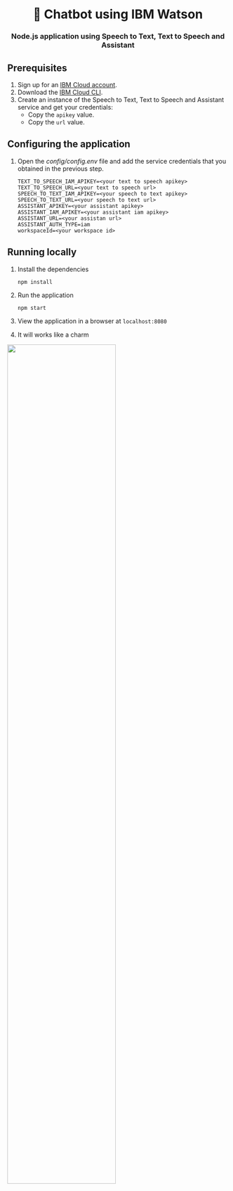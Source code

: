 <h1 align="center" style="border-bottom: none;"> 🤖 Chatbot using IBM Watson </h1>
<h3 align="center">Node.js application using Speech to Text, Text to Speech and Assistant </h3>

## Prerequisites

1. Sign up for an [IBM Cloud account](https://cloud.ibm.com/registration/).
2. Download the [IBM Cloud CLI](https://cloud.ibm.com/docs/cli/index.html#overview).
3. Create an instance of the Speech to Text, Text to Speech and Assistant service and get your credentials:
    - Copy the `apikey` value.
    - Copy the `url` value.

## Configuring the application

1. Open the *config/config.env* file and add the service credentials that you obtained in the previous step.
    ```
    TEXT_TO_SPEECH_IAM_APIKEY=<your text to speech apikey>
    TEXT_TO_SPEECH_URL=<your text to speech url>
    SPEECH_TO_TEXT_IAM_APIKEY=<your speech to text apikey>
    SPEECH_TO_TEXT_URL=<your speech to text url>
    ASSISTANT_APIKEY=<your assistant apikey>
    ASSISTANT_IAM_APIKEY=<your assistant iam apikey>
    ASSISTANT_URL=<your assistan url>
    ASSISTANT_AUTH_TYPE=iam
    workspaceId=<your workspace id>

    ```

## Running locally

1. Install the dependencies

    ```
    npm install
    ```

2. Run the application

    ```
    npm start
    ```

3. View the application in a browser at `localhost:8080`

4. It will works like a charm


<img src="https://github.com/Najibsaurus/VoiceBot-Watson/blob/master/screenshoot-wtsn.png" width="70%" height="70%">


